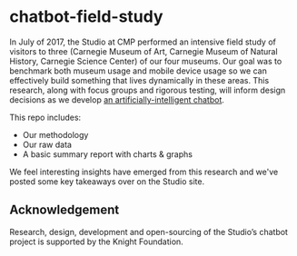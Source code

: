 # chatbot-field-study

In July of 2017, the Studio at CMP performed an intensive field study of visitors to three (Carnegie Museum of Art, Carnegie Museum of Natural History, Carnegie Science Center) of our four museums. Our goal was to benchmark both museum usage and mobile device usage so we can effectively build something that lives dynamically in these areas. This research, along with focus groups and rigorous testing, will inform design decisions as we develop [an artificially-intelligent chatbot](https://studio.carnegiemuseums.org/introducing-muse-20a6f11c7c35).

This repo includes:

* Our methodology
* Our raw data
* A basic summary report with charts & graphs

We feel interesting insights have emerged from this research and we've posted some key takeaways over on the Studio site.

## Acknowledgement

Research, design, development and open-sourcing of the Studio’s chatbot project is supported by the Knight Foundation.
